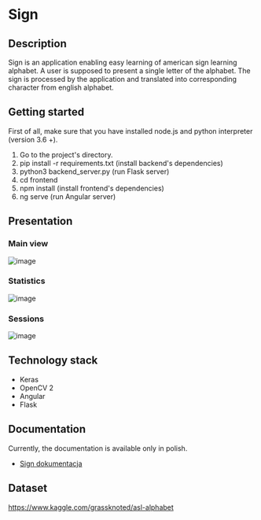 
# Sign
## Description
  Sign is an application enabling easy learning of american sign learning alphabet. A user is supposed to present a single letter of the alphabet. The sign is processed by the application and translated into corresponding character from english alphabet.

## Getting started
First of all, make sure that you have installed node.js and python interpreter (version 3.6 +).
1. Go to the project's directory.
2. pip install -r requirements.txt (install backend's dependencies)
3. python3 backend_server.py (run Flask server)
4. cd frontend 
5. npm install (install frontend's dependencies)
6. ng serve (run Angular server)
 
## Presentation
  ### Main view
 ![image](https://user-images.githubusercontent.com/37248877/94340939-0e9e6f00-0006-11eb-9c5b-fef9cb54ab47.png)
  ### Statistics
 ![image](https://user-images.githubusercontent.com/37248877/94341167-a51f6000-0007-11eb-84b8-030c4fe6cf24.png)
  ### Sessions
![image](https://user-images.githubusercontent.com/37248877/94341183-c5e7b580-0007-11eb-9992-6735f6a9a815.png)

## Technology stack
  * Keras
  * OpenCV 2
  * Angular
  * Flask
  
## Documentation
  Currently, the documentation is available only in polish.
 - [Sign dokumentacja](docs-pl/Sign%20-%20dokumentacja.pdf)
 
## Dataset
https://www.kaggle.com/grassknoted/asl-alphabet
 

